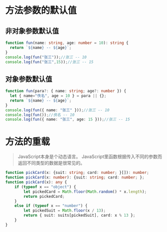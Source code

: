 # 方法参数的默认值

## 非对象参数默认值
```typescript
function fun(name: string, age: number = 10): string {
  return `${name} -- ${age}`;
}
console.log(fun("张三"));//张三 -- 10
console.log(fun("张三",15));//张三 -- 15
```

## 对象参数默认值
```typescript
function fun(para?: { name: string; age?: number }) {
  let { name="佚名", age = 10 } = para || {};
  return `${name} -- ${age}`;
}
console.log(fun({ name: "张三" }));//张三 -- 10
console.log(fun());//佚名 -- 10
console.log(fun({ name: "张三", age: 15 }));//张三 -- 15
```


# 方法的重载
> JavaScript本身是个动态语言。 JavaScript里函数根据传入不同的参数而返回不同类型的数据是很常见的。
``` typescript
function pickCard(x: {suit: string; card: number; }[]): number;
function pickCard(x: number): {suit: string; card: number; };
function pickCard(x): any {
    if (typeof x == "object") {
        let pickedCard = Math.floor(Math.random() * x.length);
        return pickedCard;
    }
    else if (typeof x == "number") {
        let pickedSuit = Math.floor(x / 13);
        return { suit: suits[pickedSuit], card: x % 13 };
    }
}
```